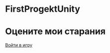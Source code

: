 # FirstProgektUnity
<!DOCTYPE html>
<html lang="en">
<head>
    <meta charset="UTF-8">
    <meta name="viewport" content="width=device-width, initial-scale=1.0">
    <title>MiFirstUnityProgekt</title>
</head>
<body>
    <h1>Оцените мои старания</h1>
    <a href="Dream.exe">Войти в игру</a>
</body>
</html>
